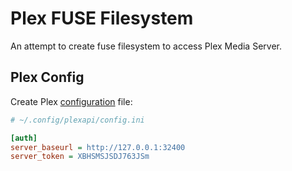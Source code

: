 # Plex FUSE Filesystem

An attempt to create fuse filesystem to access Plex Media Server.

## Plex Config

Create Plex [configuration] file:

```ini
# ~/.config/plexapi/config.ini

[auth]
server_baseurl = http://127.0.0.1:32400
server_token = XBHSMSJSDJ763JSm
```

[configuration]: https://python-plexapi.readthedocs.io/en/latest/configuration.html
